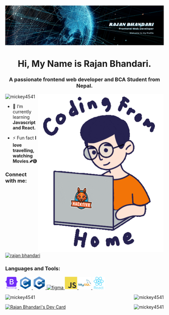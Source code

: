 ![logo](https://github.com/Mickey4541/gifs/blob/main/github%20banner.png)
<h1 align="center">Hi, My Name is Rajan Bhandari.</h1>
<h3 align="center">A passionate frontend web developer and BCA Student from Nepal.</h3>

<img align = "right" alt = "coding" width = "400" src = "https://github.com/Mickey4541/gifs/blob/main/coding%20from%20home.gif">

<p align="left"> <img src="https://komarev.com/ghpvc/?username=mickey4541&label=Profile%20views&color=0e75b6&style=flat" alt="mickey4541" /> </p>

- 🌱 I’m currently learning **Javascript and React.**

- ⚡ Fun fact **I love travelling, watching Movies.💕😅**

<h3 align="left">Connect with me:</h3>
<p align="left">
<a href="https://www.linkedin.com/in/rajan-bhandari4541/" target="blank"><img align="center" src="https://raw.githubusercontent.com/rahuldkjain/github-profile-readme-generator/master/src/images/icons/Social/linked-in-alt.svg" alt="rajan bhandari" height="30" width="40" /></a>
</p>

<h3 align="left">Languages and Tools:</h3>
<p align="left"> <a href="https://getbootstrap.com" target="_blank" rel="noreferrer"> <img src="https://raw.githubusercontent.com/devicons/devicon/master/icons/bootstrap/bootstrap-plain-wordmark.svg" alt="bootstrap" width="40" height="40"/> </a> <a href="https://www.cprogramming.com/" target="_blank" rel="noreferrer"> <img src="https://raw.githubusercontent.com/devicons/devicon/master/icons/c/c-original.svg" alt="c" width="40" height="40"/> </a> <a href="https://www.w3schools.com/cpp/" target="_blank" rel="noreferrer"> <img src="https://raw.githubusercontent.com/devicons/devicon/master/icons/cplusplus/cplusplus-original.svg" alt="cplusplus" width="40" height="40"/> </a> <a href="https://www.figma.com/" target="_blank" rel="noreferrer"> <img src="https://www.vectorlogo.zone/logos/figma/figma-icon.svg" alt="figma" width="40" height="40"/> </a> <a href="https://developer.mozilla.org/en-US/docs/Web/JavaScript" target="_blank" rel="noreferrer"> <img src="https://raw.githubusercontent.com/devicons/devicon/master/icons/javascript/javascript-original.svg" alt="javascript" width="40" height="40"/> </a> <a href="https://www.mysql.com/" target="_blank" rel="noreferrer"> <img src="https://raw.githubusercontent.com/devicons/devicon/master/icons/mysql/mysql-original-wordmark.svg" alt="mysql" width="40" height="40"/> </a> <a href="https://reactjs.org/" target="_blank" rel="noreferrer"> <img src="https://raw.githubusercontent.com/devicons/devicon/master/icons/react/react-original-wordmark.svg" alt="react" width="40" height="40"/> </a> </p>
<div style: flex-direction = "column">
<p><img align="left"  src="https://github-readme-stats.vercel.app/api/top-langs?username=mickey4541&show_icons=true&locale=en&layout=compact" alt="mickey4541" /></p>

<p>&nbsp;<img align="right" src="https://github-readme-stats.vercel.app/api?username=mickey4541&show_icons=true&locale=en" alt="mickey4541" /></p>

<p><img align="right"  src="https://github-readme-streak-stats.herokuapp.com/?user=mickey4541&" alt="mickey4541" /></p>
</div>
<a href="https://app.daily.dev/mickey4541"><img src="https://api.daily.dev/devcards/v2/Seq1WHa8MvMu9JORH7BR1.png?type=wide&r=mrj" width="652" alt="Rajan Bhandari's Dev Card"/></a>
